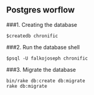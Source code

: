 Postgres worflow
----------------

###1. Creating the database

    $createdb chronific

###2. Run the database shell

    $psql -U falkojoseph chronific

###3. Migrate the database

    bin/rake db:create db:migrate
    rake db:migrate
